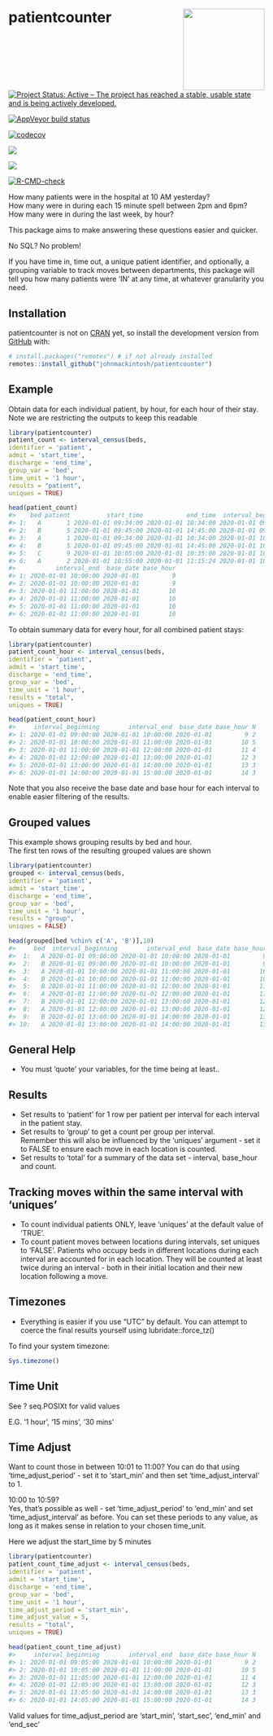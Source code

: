 
<!-- README.md is generated from README.Rmd. Please edit that file -->
<!-- badges: start -->

# patientcounter <img src="man/figures/logo.png" width="160px" align="right" />

[![Project Status: Active – The project has reached a stable, usable
state and is being actively
developed.](https://www.repostatus.org/badges/latest/active.svg)](https://www.repostatus.org/#active)


[![AppVeyor build
status](https://ci.appveyor.com/api/projects/status/github/johnmackintosh/patientcounter?branch=master&svg=true)](https://ci.appveyor.com/project/johnmackintosh/patientcounter)

[![codecov](https://codecov.io/gh/johnmackintosh/patientcounter/branch/master/graph/badge.svg)](https://codecov.io/gh/johnmackintosh/patientcounter)

[![](https://img.shields.io/badge/devel%20version-0.1.0-blue.svg)](https://github.com/johnmackintosh/patientcounter)

[![](https://img.shields.io/github/last-commit/johnmackintosh/patientcounter.svg)](https://github.com/johnmackintosh/patientcounter/commits/master)

[![R-CMD-check](https://github.com/johnmackintosh/patientcounter/workflows/R-CMD-check/badge.svg)](https://github.com/johnmackintosh/patientcounter/actions)
<!-- badges: end -->

How many patients were in the hospital at 10 AM yesterday?  
How many were in during each 15 minute spell between 2pm and 6pm?  
How many were in during the last week, by hour?

This package aims to make answering these questions easier and quicker.

No SQL? No problem!

If you have time in, time out, a unique patient identifier, and
optionally, a grouping variable to track moves between departments, this
package will tell you how many patients were ‘IN’ at any time, at
whatever granularity you need.

## Installation

patientcounter is not on [CRAN](https://CRAN.R-project.org) yet, so
install the development version from [GitHub](https://github.com/) with:

``` r
# install.packages("remotes") # if not already installed
remotes::install_github("johnmackintosh/patientcounter")
```

## Example

Obtain data for each individual patient, by hour, for each hour of their
stay.  
Note we are restricting the outputs to keep this readable

``` r
library(patientcounter)
patient_count <- interval_census(beds, 
identifier = 'patient',
admit = 'start_time', 
discharge = 'end_time', 
group_var = 'bed', 
time_unit = '1 hour', 
results = "patient", 
uniques = TRUE)

head(patient_count)
#>    bed patient          start_time            end_time  interval_beginning
#> 1:   A       1 2020-01-01 09:34:00 2020-01-01 10:34:00 2020-01-01 09:00:00
#> 2:   B       5 2020-01-01 09:45:00 2020-01-01 14:45:00 2020-01-01 09:00:00
#> 3:   A       1 2020-01-01 09:34:00 2020-01-01 10:34:00 2020-01-01 10:00:00
#> 4:   B       5 2020-01-01 09:45:00 2020-01-01 14:45:00 2020-01-01 10:00:00
#> 5:   C       9 2020-01-01 10:05:00 2020-01-01 10:35:00 2020-01-01 10:00:00
#> 6:   A       2 2020-01-01 10:55:00 2020-01-01 11:15:24 2020-01-01 10:00:00
#>           interval_end  base_date base_hour
#> 1: 2020-01-01 10:00:00 2020-01-01         9
#> 2: 2020-01-01 10:00:00 2020-01-01         9
#> 3: 2020-01-01 11:00:00 2020-01-01        10
#> 4: 2020-01-01 11:00:00 2020-01-01        10
#> 5: 2020-01-01 11:00:00 2020-01-01        10
#> 6: 2020-01-01 11:00:00 2020-01-01        10
```

To obtain summary data for every hour, for all combined patient stays:

``` r
library(patientcounter)
patient_count_hour <- interval_census(beds, 
identifier = 'patient',
admit = 'start_time', 
discharge = 'end_time', 
group_var = 'bed', 
time_unit = '1 hour', 
results = "total", 
uniques = TRUE)

head(patient_count_hour)
#>     interval_beginning        interval_end  base_date base_hour N
#> 1: 2020-01-01 09:00:00 2020-01-01 10:00:00 2020-01-01         9 2
#> 2: 2020-01-01 10:00:00 2020-01-01 11:00:00 2020-01-01        10 5
#> 3: 2020-01-01 11:00:00 2020-01-01 12:00:00 2020-01-01        11 4
#> 4: 2020-01-01 12:00:00 2020-01-01 13:00:00 2020-01-01        12 3
#> 5: 2020-01-01 13:00:00 2020-01-01 14:00:00 2020-01-01        13 3
#> 6: 2020-01-01 14:00:00 2020-01-01 15:00:00 2020-01-01        14 3
```

Note that you also receive the base date and base hour for each interval
to enable easier filtering of the results.

## Grouped values

This example shows grouping results by bed and hour.  
The first ten rows of the resulting grouped values are shown

``` r
library(patientcounter)
grouped <- interval_census(beds, 
identifier = 'patient',
admit = 'start_time', 
discharge = 'end_time', 
group_var = 'bed', 
time_unit = '1 hour',
results = "group", 
uniques = FALSE)

head(grouped[bed %chin% c('A', 'B')],10)
#>     bed  interval_beginning        interval_end  base_date base_hour N
#>  1:   A 2020-01-01 09:00:00 2020-01-01 10:00:00 2020-01-01         9 1
#>  2:   B 2020-01-01 09:00:00 2020-01-01 10:00:00 2020-01-01         9 1
#>  3:   A 2020-01-01 10:00:00 2020-01-01 11:00:00 2020-01-01        10 2
#>  4:   B 2020-01-01 10:00:00 2020-01-01 11:00:00 2020-01-01        10 1
#>  5:   B 2020-01-01 11:00:00 2020-01-01 12:00:00 2020-01-01        11 1
#>  6:   A 2020-01-01 11:00:00 2020-01-01 12:00:00 2020-01-01        11 2
#>  7:   B 2020-01-01 12:00:00 2020-01-01 13:00:00 2020-01-01        12 1
#>  8:   A 2020-01-01 12:00:00 2020-01-01 13:00:00 2020-01-01        12 1
#>  9:   B 2020-01-01 13:00:00 2020-01-01 14:00:00 2020-01-01        13 1
#> 10:   A 2020-01-01 13:00:00 2020-01-01 14:00:00 2020-01-01        13 1
```

## General Help

-   You must ‘quote’ your variables, for the time being at least..

## Results

-   Set results to ‘patient’ for 1 row per patient per interval for each
    interval in the patient stay.
-   Set results to ‘group’ to get a count per group per interval.  
    Remember this will also be influenced by the ‘uniques’ argument -
    set it to FALSE to ensure each move in each location is counted.  
-   Set results to ‘total’ for a summary of the data set - interval,
    base\_hour and count.

## Tracking moves within the same interval with ‘uniques’

-   To count individual patients ONLY, leave ‘uniques’ at the default
    value of ‘TRUE’.  
-   To count patient moves between locations during intervals, set
    uniques to ‘FALSE’. Patients who occupy beds in different locations
    during each interval are accounted for in each location. They will
    be counted at least twice during an interval - both in their initial
    location and their new location following a move.

## Timezones

-   Everything is easier if you use “UTC” by default. You can attempt to
    coerce the final results yourself using lubridate::force\_tz()

To find your system timezone:

``` r
Sys.timezone()
```

## Time Unit

See ? seq.POSIXt for valid values

E.G. ‘1 hour’, ‘15 mins’, ‘30 mins’

## Time Adjust

Want to count those in between 10:01 to 11:00? You can do that using
‘time\_adjust\_period’ - set it to ‘start\_min’ and then set
‘time\_adjust\_interval’ to 1.

10:00 to 10:59?  
Yes, that’s possible as well - set ‘time\_adjust\_period’ to ‘end\_min’
and set ‘time\_adjust\_interval’ as before. You can set these periods to
any value, as long as it makes sense in relation to your chosen
time\_unit.

Here we adjust the start\_time by 5 minutes

``` r
library(patientcounter)
patient_count_time_adjust <- interval_census(beds, 
identifier = 'patient',
admit = 'start_time', 
discharge = 'end_time', 
group_var = 'bed', 
time_unit = '1 hour', 
time_adjust_period = 'start_min',
time_adjust_value = 5,
results = "total", 
uniques = TRUE)

head(patient_count_time_adjust)
#>     interval_beginning        interval_end  base_date base_hour N
#> 1: 2020-01-01 09:05:00 2020-01-01 10:00:00 2020-01-01         9 2
#> 2: 2020-01-01 10:05:00 2020-01-01 11:00:00 2020-01-01        10 5
#> 3: 2020-01-01 11:05:00 2020-01-01 12:00:00 2020-01-01        11 4
#> 4: 2020-01-01 12:05:00 2020-01-01 13:00:00 2020-01-01        12 3
#> 5: 2020-01-01 13:05:00 2020-01-01 14:00:00 2020-01-01        13 3
#> 6: 2020-01-01 14:05:00 2020-01-01 15:00:00 2020-01-01        14 3
```

Valid values for time\_adjust\_period are ‘start\_min’, ‘start\_sec’,
‘end\_min’ and ‘end\_sec’
